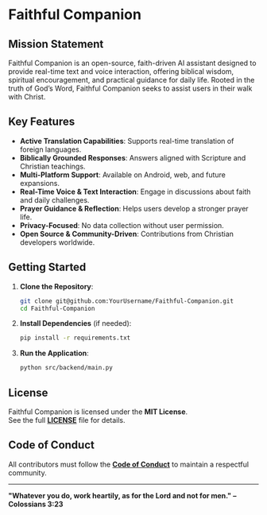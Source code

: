 # Faithful Companion

## Mission Statement
Faithful Companion is an open-source, faith-driven AI assistant designed to provide real-time text and voice interaction, offering biblical wisdom, spiritual encouragement, and practical guidance for daily life. Rooted in the truth of God’s Word, Faithful Companion seeks to assist users in their walk with Christ.

## Key Features
- **Active Translation Capabilities**: Supports real-time translation of foreign languages.
- **Biblically Grounded Responses**: Answers aligned with Scripture and Christian teachings.
- **Multi-Platform Support**: Available on Android, web, and future expansions.
- **Real-Time Voice & Text Interaction**: Engage in discussions about faith and daily challenges.
- **Prayer Guidance & Reflection**: Helps users develop a stronger prayer life.
- **Privacy-Focused**: No data collection without user permission.
- **Open Source & Community-Driven**: Contributions from Christian developers worldwide.

## Getting Started
1. **Clone the Repository**:
   ```sh
   git clone git@github.com:YourUsername/Faithful-Companion.git
   cd Faithful-Companion
   ```
2. **Install Dependencies** (if needed):
   ```sh
   pip install -r requirements.txt
   ```
3. **Run the Application**:
   ```sh
   python src/backend/main.py
   ```

## License
Faithful Companion is licensed under the **MIT License**.  
See the full **[LICENSE](LICENSE)** file for details.

## Code of Conduct
All contributors must follow the **[Code of Conduct](CODE_OF_CONDUCT.md)** to maintain a respectful community.

---

**"Whatever you do, work heartily, as for the Lord and not for men." – Colossians 3:23**

